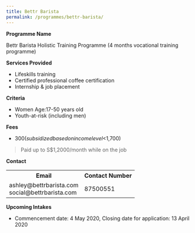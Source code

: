 ```yaml
---
title: Bettr Barista
permalink: /programmes/bettr-barista/
---
```


**Programme Name**

Bettr Barista Holistic Training Programme (4 months vocational training programme)

**Services Provided**
* Lifeskills training
* Certified professional coffee certification
* Internship & job placement

**Criteria**
* Women Age:17-50 years old
* Youth-at-risk (including men)

**Fees**
* $300 (subsidized based on income level <$1,700)
> Paid up to S$1,2000/month while on the job

**Contact**

<table>
  <tr>
    <th>Email</th>
    <th>Contact Number</th>
  </tr>
  <tr>
    <td>
      ashley@bettrbarista.com
      <br>social@bettrbarista.com
    </td>
    <td>87500551</td>
  </tr>
</table>

**Upcoming Intakes**
* Commencement date: 4 May 2020, Closing date for application: 13 April 2020

